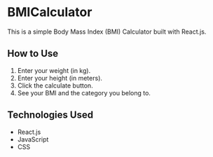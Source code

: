 # BMICalculator

This is a simple Body Mass Index (BMI) Calculator built with React.js.

## How to Use

1. Enter your weight (in kg).
2. Enter your height (in meters).
3. Click the calculate button.
4. See your BMI and the category you belong to.

## Technologies Used

- React.js
- JavaScript
- CSS

